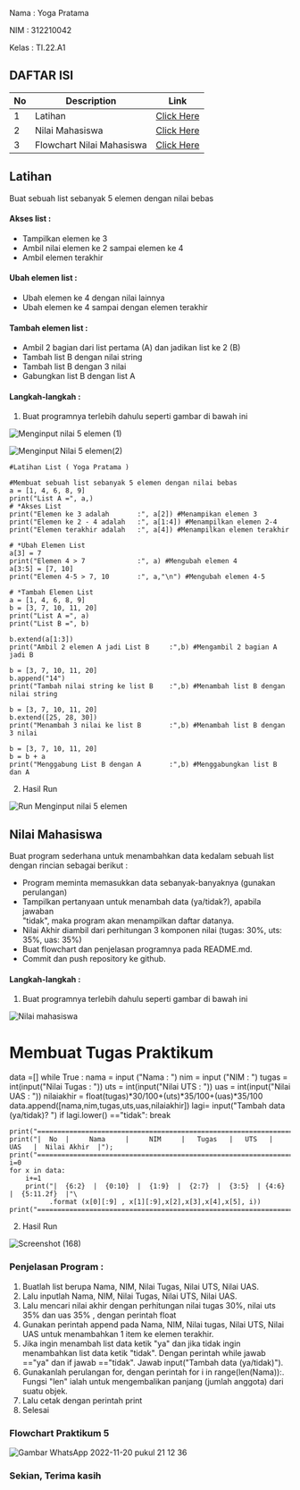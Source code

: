 
Nama : Yoga Pratama 

NIM : 312210042

Kelas : TI.22.A1

## DAFTAR ISI <br>
| No | Description | Link |
|-----|------|-----|
|1|Latihan|[Click Here](#latihan)|
|2|Nilai Mahasiswa|[Click Here](#nilai-mahasiswa)|
|3|Flowchart Nilai Mahasiswa |[Click Here](#flowchart-nilai-mahasiswa)|

## Latihan
Buat sebuah list sebanyak 5 elemen dengan nilai bebas

#### Akses list :
- Tampilkan elemen ke 3
- Ambil nilai elemen ke 2 sampai elemen ke 4
- Ambil elemen terakhir
#### Ubah elemen list :
- Ubah elemen ke 4 dengan nilai lainnya
- Ubah elemen ke 4 sampai dengan elemen terakhir
#### Tambah elemen list :
- Ambil 2 bagian dari list pertama (A) dan jadikan list ke 2 (B)
- Tambah list B dengan nilai string
- Tambah list B dengan 3 nilai
- Gabungkan list B dengan list A

#### Langkah-langkah :
1. Buat programnya terlebih dahulu seperti gambar di bawah ini

![Menginput nilai 5 elemen (1)](https://user-images.githubusercontent.com/115678171/203445766-790ff353-4f39-4e39-b20a-a753e741b92c.png)

![Menginput Nilai 5 elemen(2)](https://user-images.githubusercontent.com/115678171/203445856-14a360f5-14c0-4334-8c99-5ac968b1e9fc.png)

````
#Latihan List ( Yoga Pratama )

#Membuat sebuah list sebanyak 5 elemen dengan nilai bebas
a = [1, 4, 6, 8, 9]
print("List A =", a,)
# *Akses List
print("Elemen ke 3 adalah       :", a[2]) #Menampikan elemen 3
print("Elemen ke 2 - 4 adalah   :", a[1:4]) #Menampilkan elemen 2-4
print("Elemen terakhir adalah   :", a[4]) #Menampilkan elemen terakhir

# *Ubah Elemen List
a[3] = 7
print("Elemen 4 > 7             :", a) #Mengubah elemen 4
a[3:5] = [7, 10]
print("Elemen 4-5 > 7, 10       :", a,"\n") #Mengubah elemen 4-5

# *Tambah Elemen List
a = [1, 4, 6, 8, 9]
b = [3, 7, 10, 11, 20]
print("List A =", a)
print("List B =", b)

b.extend(a[1:3])
print("Ambil 2 elemen A jadi List B     :",b) #Mengambil 2 bagian A jadi B

b = [3, 7, 10, 11, 20]
b.append("14")
print("Tambah nilai string ke list B    :",b) #Menambah list B dengan nilai string

b = [3, 7, 10, 11, 20]
b.extend([25, 28, 30])
print("Menambah 3 nilai ke list B       :",b) #Menambah list B dengan 3 nilai

b = [3, 7, 10, 11, 20]
b = b + a
print("Menggabung List B dengan A       :",b) #Menggabungkan list B dan A

````
    
2. Hasil Run

![Run Menginput nilai 5 elemen](https://user-images.githubusercontent.com/115678171/203446301-9c83c044-6c45-4077-91e3-50b90cfa9acb.png)

## Nilai Mahasiswa
Buat program sederhana untuk menambahkan data kedalam sebuah list dengan rincian sebagai berikut :

- Program meminta memasukkan data sebanyak-banyaknya (gunakan perulangan)
- Tampilkan pertanyaan untuk menambah data (ya/tidak?), apabila jawaban   
"tidak", maka program akan menampilkan daftar datanya.
- Nilai Akhir diambil dari perhitungan 3 komponen nilai (tugas: 30%, uts: 35%, uas: 35%)
- Buat flowchart dan penjelasan programnya pada README.md.
- Commit dan push repository ke github.

#### Langkah-langkah :
1. Buat programnya terlebih dahulu seperti gambar di bawah ini

![Nilai mahasiswa ](https://user-images.githubusercontent.com/115678171/203446485-233d3cdd-e0a4-4258-bc74-e082de91af4c.png)

# Membuat Tugas Praktikum
data =[]
while True :
nama       = input    ("Nama        : ")
nim        = input    ("NIM         : ")
tugas      = int(input("Nilai Tugas : "))
uts        = int(input("Nilai UTS   : "))
uas        = int(input("Nilai UAS   : "))
nilaiakhir = float(tugas)*30/100+(uts)*35/100+(uas)*35/100
data.append([nama,nim,tugas,uts,uas,nilaiakhir])
lagi= input("Tambah data (ya/tidak)? ")
if lagi.lower() =="tidak":
 break


    print("=====================================================================================");
    print("|  No  |     Nama     |     NIM     |   Tugas   |   UTS   |   UAS   |  Nilai Akhir  |");
    print("=====================================================================================");
    i=0
    for x in data:
        i+=1
        print("|  {6:2}  |  {0:10}  |  {1:9}  |  {2:7}  |  {3:5}  | {4:6}  |  {5:11.2f}  |"\
              .format (x[0][:9] , x[1][:9],x[2],x[3],x[4],x[5], i))
    print("=====================================================================================");
    
2. Hasil Run

![Screenshot (168)](https://user-images.githubusercontent.com/115867244/202901652-176749d1-4596-4aaf-97e2-9089ef153fc8.png)


### Penjelasan Program :
1. Buatlah list berupa Nama, NIM, Nilai Tugas, Nilai UTS, Nilai UAS.
2. Lalu inputlah Nama, NIM, Nilai Tugas, Nilai UTS, Nilai UAS.
3. Lalu mencari nilai akhir dengan perhitungan nilai tugas 30%, nilai uts 35% dan uas 35% , dengan perintah float
4. Gunakan perintah append pada Nama, NIM, Nilai tugas, Nilai UTS, Nilai UAS untuk menambahkan 1 item ke elemen terakhir.
5. Jika ingin menambah list data ketik "ya" dan jika tidak ingin menambahkan list data ketik "tidak". Dengan perintah while jawab =="ya" dan if jawab =="tidak". Jawab input("Tambah data (ya/tidak)").
6. Gunakanlah perulangan for, dengan perintah for i in range(len(Nama)):. Fungsi "len" ialah untuk mengembalikan panjang (jumlah anggota) dari suatu objek.
7. Lalu cetak dengan perintah print
8. Selesai

### Flowchart Praktikum 5

![Gambar WhatsApp 2022-11-20 pukul 21 12 36](https://user-images.githubusercontent.com/115867244/202907083-e47e04a1-78a6-4e86-bba2-c64ae8b4ee04.jpg)

### Sekian, Terima kasih 
